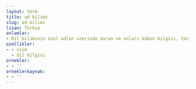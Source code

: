 ```yaml
---
layout: term
title: ad bilimi
slug: ad-bilimi
lisan: Türkçe
anlamlar:
- Dil biliminin özel adlar üzerinde duran ve onları köken bilgisi, tarihsel gelişim, dil ve kültür sorunları açısından inceleyen dalı
ozellikler:
- - isim
  - dil bilgisi
ornekler:
- - ''
orneklerkaynak:
- - ''
---
```

